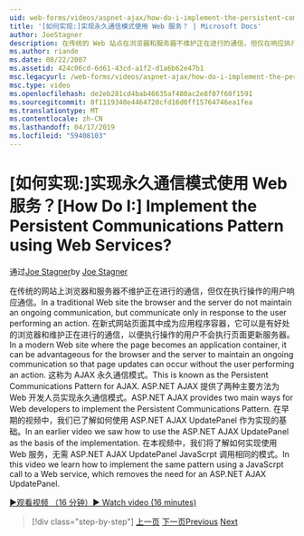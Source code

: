 ```yaml
---
uid: web-forms/videos/aspnet-ajax/how-do-i-implement-the-persistent-communications-pattern-using-web-services
title: '[如何实现:]实现永久通信模式使用 Web 服务？ | Microsoft Docs'
author: JoeStagner
description: 在传统的 Web 站点在浏览器和服务器不维护正在进行的通信，但仅在响应执行行为的用户进行通信...
ms.author: riande
ms.date: 08/22/2007
ms.assetid: 424c06cd-6d61-43cd-a1f2-d1a6b62e47b1
msc.legacyurl: /web-forms/videos/aspnet-ajax/how-do-i-implement-the-persistent-communications-pattern-using-web-services
msc.type: video
ms.openlocfilehash: de2eb281cd4bab46635af480ac2e8f07f60f1591
ms.sourcegitcommit: 0f1119340e4464720cfd16d0ff15764746ea1fea
ms.translationtype: MT
ms.contentlocale: zh-CN
ms.lasthandoff: 04/17/2019
ms.locfileid: "59408103"
---
```

# <a name="how-do-i-implement-the-persistent-communications-pattern-using-web-services"></a><span data-ttu-id="1c616-104">[如何实现:]实现永久通信模式使用 Web 服务？</span><span class="sxs-lookup"><span data-stu-id="1c616-104">[How Do I:] Implement the Persistent Communications Pattern using Web Services?</span></span>

<span data-ttu-id="1c616-105">通过[Joe Stagner](https://github.com/JoeStagner)</span><span class="sxs-lookup"><span data-stu-id="1c616-105">by [Joe Stagner](https://github.com/JoeStagner)</span></span>

<span data-ttu-id="1c616-106">在传统的网站上浏览器和服务器不维护正在进行的通信，但仅在执行操作的用户响应通信。</span><span class="sxs-lookup"><span data-stu-id="1c616-106">In a traditional Web site the browser and the server do not maintain an ongoing communication, but communicate only in response to the user performing an action.</span></span> <span data-ttu-id="1c616-107">在新式网站页面其中成为应用程序容器，它可以是有好处的浏览器和维护正在进行的通信，以便执行操作的用户不会执行页面更新服务器。</span><span class="sxs-lookup"><span data-stu-id="1c616-107">In a modern Web site where the page becomes an application container, it can be advantageous for the browser and the server to maintain an ongoing communication so that page updates can occur without the user performing an action.</span></span> <span data-ttu-id="1c616-108">这称为 AJAX 永久通信模式。</span><span class="sxs-lookup"><span data-stu-id="1c616-108">This is known as the Persistent Communications Pattern for AJAX.</span></span> <span data-ttu-id="1c616-109">ASP.NET AJAX 提供了两种主要方法为 Web 开发人员实现永久通信模式。</span><span class="sxs-lookup"><span data-stu-id="1c616-109">ASP.NET AJAX provides two main ways for Web developers to implement the Persistent Communications Pattern.</span></span> <span data-ttu-id="1c616-110">在早期的视频中，我们已了解如何使用 ASP.NET AJAX UpdatePanel 作为实现的基础。</span><span class="sxs-lookup"><span data-stu-id="1c616-110">In an earlier video we saw how to use the ASP.NET AJAX UpdatePanel as the basis of the implementation.</span></span> <span data-ttu-id="1c616-111">在本视频中，我们将了解如何实现使用 Web 服务，无需 ASP.NET AJAX UpdatePanel JavaScrpt 调用相同的模式。</span><span class="sxs-lookup"><span data-stu-id="1c616-111">In this video we learn how to implement the same pattern using a JavaScrpt call to a Web service, which removes the need for an ASP.NET AJAX UpdatePanel.</span></span>

[<span data-ttu-id="1c616-112">&#9654;观看视频 （16 分钟）</span><span class="sxs-lookup"><span data-stu-id="1c616-112">&#9654; Watch video (16 minutes)</span></span>](https://channel9.msdn.com/Blogs/ASP-NET-Site-Videos/how-do-i-implement-the-persistent-communications-pattern-using-web-services)

> [!div class="step-by-step"]
> <span data-ttu-id="1c616-113">[上一页](how-do-i-localize-an-aspnet-ajax-application.md)
> [下一页](how-do-i-trigger-an-updatepanel-refresh-from-a-dropdownlist-control.md)</span><span class="sxs-lookup"><span data-stu-id="1c616-113">[Previous](how-do-i-localize-an-aspnet-ajax-application.md)
[Next](how-do-i-trigger-an-updatepanel-refresh-from-a-dropdownlist-control.md)</span></span>
